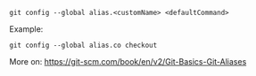 
`git config --global alias.<customName> <defaultCommand>`

Example:

```
git config --global alias.co checkout
```

More on: https://git-scm.com/book/en/v2/Git-Basics-Git-Aliases